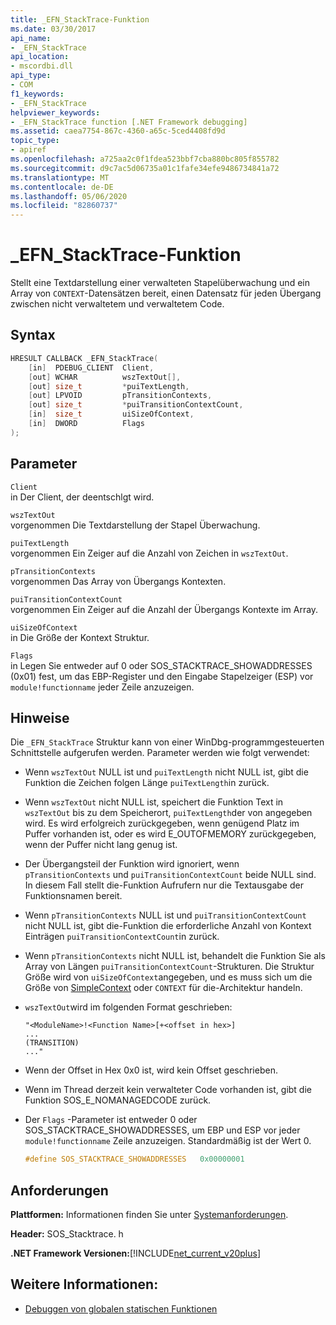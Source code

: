 ```yaml
---
title: _EFN_StackTrace-Funktion
ms.date: 03/30/2017
api_name:
- _EFN_StackTrace
api_location:
- mscordbi.dll
api_type:
- COM
f1_keywords:
- _EFN_StackTrace
helpviewer_keywords:
- _EFN_StackTrace function [.NET Framework debugging]
ms.assetid: caea7754-867c-4360-a65c-5ced4408fd9d
topic_type:
- apiref
ms.openlocfilehash: a725aa2c0f1fdea523bbf7cba880bc805f855782
ms.sourcegitcommit: d9c7ac5d06735a01c1fafe34efe9486734841a72
ms.translationtype: MT
ms.contentlocale: de-DE
ms.lasthandoff: 05/06/2020
ms.locfileid: "82860737"
---
```

# <a name="_efn_stacktrace-function"></a>\_EFN\_StackTrace-Funktion
Stellt eine Textdarstellung einer verwalteten Stapelüberwachung und ein Array von `CONTEXT`-Datensätzen bereit, einen Datensatz für jeden Übergang zwischen nicht verwaltetem und verwaltetem Code.  
  
## <a name="syntax"></a>Syntax  
  
```cpp  
HRESULT CALLBACK _EFN_StackTrace(  
    [in]  PDEBUG_CLIENT  Client,  
    [out] WCHAR          wszTextOut[],  
    [out] size_t         *puiTextLength,  
    [out] LPVOID         pTransitionContexts,  
    [out] size_t         *puiTransitionContextCount,  
    [in]  size_t         uiSizeOfContext,  
    [in]  DWORD          Flags  
);  
```  
  
## <a name="parameters"></a>Parameter  
 `Client`  
 in Der Client, der deentschlgt wird.  
  
 `wszTextOut`  
 vorgenommen Die Textdarstellung der Stapel Überwachung.  
  
 `puiTextLength`  
 vorgenommen Ein Zeiger auf die Anzahl von Zeichen in `wszTextOut`.  
  
 `pTransitionContexts`  
 vorgenommen Das Array von Übergangs Kontexten.  
  
 `puiTransitionContextCount`  
 vorgenommen Ein Zeiger auf die Anzahl der Übergangs Kontexte im Array.  
  
 `uiSizeOfContext`  
 in Die Größe der Kontext Struktur.  
  
 `Flags`  
 in Legen Sie entweder auf 0 oder SOS_STACKTRACE_SHOWADDRESSES (0x01) fest, um das EBP-Register und den Eingabe Stapelzeiger (ESP) vor `module!functionname` jeder Zeile anzuzeigen.  
  
## <a name="remarks"></a>Hinweise  
 Die `_EFN_StackTrace` Struktur kann von einer WinDbg-programmgesteuerten Schnittstelle aufgerufen werden. Parameter werden wie folgt verwendet:  
  
- Wenn `wszTextOut` NULL ist und `puiTextLength` nicht NULL ist, gibt die Funktion die Zeichen folgen Länge `puiTextLength`in zurück.  
  
- Wenn `wszTextOut` nicht NULL ist, speichert die Funktion Text in `wszTextOut` bis zu dem Speicherort, `puiTextLength`der von angegeben wird. Es wird erfolgreich zurückgegeben, wenn genügend Platz im Puffer vorhanden ist, oder es wird E_OUTOFMEMORY zurückgegeben, wenn der Puffer nicht lang genug ist.  
  
- Der Übergangsteil der Funktion wird ignoriert, wenn `pTransitionContexts` und `puiTransitionContextCount` beide NULL sind. In diesem Fall stellt die-Funktion Aufrufern nur die Textausgabe der Funktionsnamen bereit.  
  
- Wenn `pTransitionContexts` NULL ist und `puiTransitionContextCount` nicht NULL ist, gibt die-Funktion die erforderliche Anzahl von Kontext Einträgen `puiTransitionContextCount`in zurück.  
  
- Wenn `pTransitionContexts` nicht NULL ist, behandelt die Funktion Sie als Array von Längen `puiTransitionContextCount`-Strukturen. Die Struktur Größe wird von `uiSizeOfContext`angegeben, und es muss sich um die Größe von [SimpleContext](stacktrace-simplecontext-structure.md) oder `CONTEXT` für die-Architektur handeln.  
  
- `wszTextOut`wird im folgenden Format geschrieben:  
  
    ```output  
    "<ModuleName>!<Function Name>[+<offset in hex>]  
    ...  
    (TRANSITION)  
    ..."  
    ```  
  
- Wenn der Offset in Hex 0x0 ist, wird kein Offset geschrieben.  
  
- Wenn im Thread derzeit kein verwalteter Code vorhanden ist, gibt die Funktion SOS_E_NOMANAGEDCODE zurück.  
  
- Der `Flags` -Parameter ist entweder 0 oder SOS_STACKTRACE_SHOWADDRESSES, um EBP und ESP vor jeder `module!functionname` Zeile anzuzeigen. Standardmäßig ist der Wert 0.  
  
    ```cpp  
    #define SOS_STACKTRACE_SHOWADDRESSES   0x00000001  
    ```  
  
## <a name="requirements"></a>Anforderungen  
 **Plattformen:** Informationen finden Sie unter [Systemanforderungen](../../get-started/system-requirements.md).  
  
 **Header:** SOS_Stacktrace. h  
  
 **.NET Framework Versionen:**[!INCLUDE[net_current_v20plus](../../../../includes/net-current-v20plus-md.md)]  
  
## <a name="see-also"></a>Weitere Informationen:

- [Debuggen von globalen statischen Funktionen](debugging-global-static-functions.md)
